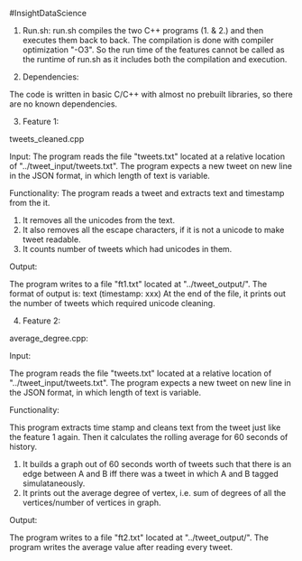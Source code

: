 #InsightDataScience

1. Run.sh:
run.sh compiles the two C++ programs (1. & 2.) and then executes them back to back.
The compilation is done with compiler optimization "-O3". So the run time of the features cannot be called as the runtime of run.sh as it includes both the compilation and execution.

2. Dependencies:

The code is written in basic C/C++ with almost no prebuilt libraries, so there are no known dependencies.

3. Feature 1:

tweets_cleaned.cpp

Input: The program reads the file "tweets.txt" located at a relative location of "../tweet_input/tweets.txt".
The program expects a new tweet on new line in the JSON format, in which length of text is variable.

Functionality: The program reads a tweet and extracts text and timestamp from the it. 
1. It removes all the unicodes from the text.
2. It also removes all the escape characters, if it is not a unicode to make tweet readable.
3. It counts number of tweets which had unicodes in them. 

Output: 

The program writes to a file "ft1.txt" located at "../tweet_output/". The format of output is:
text (timestamp: xxx)
At the end of the file, it prints out the number of tweets which required unicode cleaning.

4. Feature 2:

average_degree.cpp:

Input: 

The program reads the file "tweets.txt" located at a relative location of "../tweet_input/tweets.txt".
The program expects a new tweet on new line in the JSON format, in which length of text is variable. 

Functionality:

 This program extracts time stamp and cleans text from the tweet just like the feature 1 again. Then it calculates the rolling average for 60 seconds of history.
1. It builds a graph out of 60 seconds worth of tweets such that there is an edge between A and B iff there was a tweet in which A and B tagged simulataneously.   
2. It prints out the average degree of vertex, i.e. sum of degrees of all the vertices/number of vertices in graph.

Output: 

The program writes to a file "ft2.txt" located at "../tweet_output/". The program writes the average value after reading every tweet.
